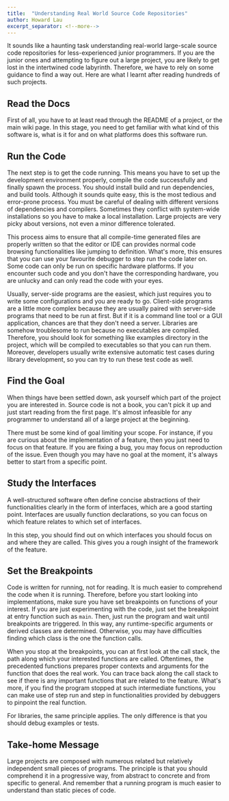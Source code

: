 ```yaml
---
title:  "Understanding Real World Source Code Repositories"
author: Howard Lau
excerpt_separator: <!--more-->
---
```


It sounds like a haunting task understanding real-world large-scale source code repositories for less-experienced junior programmers. If you are the junior ones and attempting to figure out a large project, you are likely to get lost in the intertwined code labyrinth. Therefore, we have to rely on some guidance to find a way out. Here are what I learnt after reading hundreds of such projects.

<!--more-->

## Read the Docs
First of all, you have to at least read through the README of a project, or the main wiki page. In this stage, you need to get familiar with what kind of this software is, what is it for and on what platforms does this software run. 

## Run the Code
The next step is to get the code running. This means you have to set up the development environment properly, compile the code successfully and finally spawn the process. You should install build and run dependencies, and build tools. Although it sounds quite easy, this is the most tedious and error-prone process. You must be careful of dealing with different versions of dependencies and compilers. Sometimes they conflict with system-wide installations so you have to make a local installation. Large projects are very picky about versions, not even a minor difference tolerated. 

This process aims to ensure that all compile-time generated files are properly written so that the editor or IDE can provides normal code browsing functionalities like jumping to definition. What's more, this ensures that you can use your favourite debugger to step run the code later on. Some code can only be run on specific hardware platforms. If you encounter such code and you don't have the corresponding hardware, you are unlucky and can only read the code with your eyes.

Usually, server-side programs are the easiest, which just requires you to write some configurations and you are ready to go. Client-side programs are a little more complex because they are usually paired with server-side programs that need to be run at first. But if it is a command line tool or a GUI application, chances are that they don't need a server. Libraries are somehow troublesome to run because no executables are compiled. Therefore, you should look for something like examples directory in the project, which will be compiled to executables so that you can run them. Moreover, developers usually write extensive automatic test cases during library development, so you can try to run these test code as well.

## Find the Goal
When things have been settled down, ask yourself which part of the project you are interested in. Source code is not a book, you can't pick it up and just start reading from the first page. It's almost infeasible for any programmer to understand all of a large project at the beginning. 

There must be some kind of goal limiting your scope. For instance, if you are curious about the implementation of a feature, then you just need to focus on that feature. If you are fixing a bug, you may focus on reproduction of the issue. Even though you may have no goal at the moment, it's always better to start from a specific point.

## Study the Interfaces
A well-structured software often define concise abstractions of their functionalities clearly in the form of interfaces, which are a good starting point. Interfaces are usually function declarations, so you can focus on which feature relates to which set of interfaces.

In this step, you should find out on which interfaces you should focus on and where they are called. This gives you a rough insight of the framework of the feature. 

## Set the Breakpoints
Code is written for running, not for reading. It is much easier to comprehend the code when it is running. Therefore, before you start looking into implementations, make sure you have set breakpoints on functions of your interest. If you are just experimenting with the code, just set the breakpoint at entry function such as `main`. Then, just run the program and wait until breakpoints are triggered. In this way, any runtime-specific arguments or derived classes are determined. Otherwise, you may have difficulties finding which class is the one the function calls.

When you stop at the breakpoints, you can at first look at the call stack, the path along which your interested functions are called. Oftentimes, the precedented functions prepares proper contexts and arguments for the function that does the real work. You can trace back along the call stack to see if there is any important functions that are related to the feature. What's more, if you find the program stopped at such intermediate functions, you can make use of step run and step in functionalities provided by debuggers to pinpoint the real function.

For libraries, the same principle applies. The only difference is that you should debug examples or tests.

## Take-home Message
Large projects are composed with numerous related but relatively independent small pieces of programs. The principle is that you should comprehend it in a progressive way, from abstract to concrete and from specific to general. And remember that a running program is much easier 
to understand than static pieces of code.